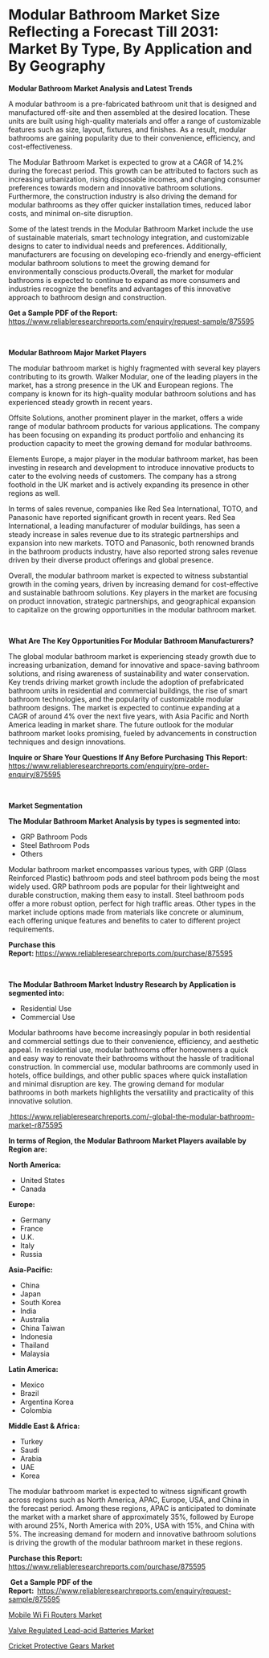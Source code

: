 <p><h1>Modular Bathroom Market Size Reflecting a Forecast Till 2031: Market By Type, By Application and By Geography</h1></p><p><strong>Modular Bathroom Market Analysis and Latest Trends</strong></p>
<p><p>A modular bathroom is a pre-fabricated bathroom unit that is designed and manufactured off-site and then assembled at the desired location. These units are built using high-quality materials and offer a range of customizable features such as size, layout, fixtures, and finishes. As a result, modular bathrooms are gaining popularity due to their convenience, efficiency, and cost-effectiveness.</p><p>The Modular Bathroom Market is expected to grow at a CAGR of 14.2% during the forecast period. This growth can be attributed to factors such as increasing urbanization, rising disposable incomes, and changing consumer preferences towards modern and innovative bathroom solutions. Furthermore, the construction industry is also driving the demand for modular bathrooms as they offer quicker installation times, reduced labor costs, and minimal on-site disruption.</p><p>Some of the latest trends in the Modular Bathroom Market include the use of sustainable materials, smart technology integration, and customizable designs to cater to individual needs and preferences. Additionally, manufacturers are focusing on developing eco-friendly and energy-efficient modular bathroom solutions to meet the growing demand for environmentally conscious products.Overall, the market for modular bathrooms is expected to continue to expand as more consumers and industries recognize the benefits and advantages of this innovative approach to bathroom design and construction.</p></p>
<p><strong>Get a Sample PDF of the Report:&nbsp;</strong> <a href="https://www.reliableresearchreports.com/enquiry/request-sample/875595">https://www.reliableresearchreports.com/enquiry/request-sample/875595</a></p>
<p>&nbsp;</p>
<p><strong>Modular Bathroom Major Market Players</strong></p>
<p><p>The modular bathroom market is highly fragmented with several key players contributing to its growth. Walker Modular, one of the leading players in the market, has a strong presence in the UK and European regions. The company is known for its high-quality modular bathroom solutions and has experienced steady growth in recent years. </p><p>Offsite Solutions, another prominent player in the market, offers a wide range of modular bathroom products for various applications. The company has been focusing on expanding its product portfolio and enhancing its production capacity to meet the growing demand for modular bathrooms.</p><p>Elements Europe, a major player in the modular bathroom market, has been investing in research and development to introduce innovative products to cater to the evolving needs of customers. The company has a strong foothold in the UK market and is actively expanding its presence in other regions as well.</p><p>In terms of sales revenue, companies like Red Sea International, TOTO, and Panasonic have reported significant growth in recent years. Red Sea International, a leading manufacturer of modular buildings, has seen a steady increase in sales revenue due to its strategic partnerships and expansion into new markets. TOTO and Panasonic, both renowned brands in the bathroom products industry, have also reported strong sales revenue driven by their diverse product offerings and global presence.</p><p>Overall, the modular bathroom market is expected to witness substantial growth in the coming years, driven by increasing demand for cost-effective and sustainable bathroom solutions. Key players in the market are focusing on product innovation, strategic partnerships, and geographical expansion to capitalize on the growing opportunities in the modular bathroom market.</p></p>
<p>&nbsp;</p>
<p><strong>What Are The Key Opportunities For Modular Bathroom Manufacturers?</strong></p>
<p><p>The global modular bathroom market is experiencing steady growth due to increasing urbanization, demand for innovative and space-saving bathroom solutions, and rising awareness of sustainability and water conservation. Key trends driving market growth include the adoption of prefabricated bathroom units in residential and commercial buildings, the rise of smart bathroom technologies, and the popularity of customizable modular bathroom designs. The market is expected to continue expanding at a CAGR of around 4% over the next five years, with Asia Pacific and North America leading in market share. The future outlook for the modular bathroom market looks promising, fueled by advancements in construction techniques and design innovations.</p></p>
<p><strong>Inquire or Share Your Questions If Any Before Purchasing This Report:</strong> <a href="https://www.reliableresearchreports.com/enquiry/pre-order-enquiry/875595">https://www.reliableresearchreports.com/enquiry/pre-order-enquiry/875595</a></p>
<p>&nbsp;</p>
<p><strong>Market Segmentation</strong></p>
<p><strong>The Modular Bathroom Market Analysis by types is segmented into:</strong></p>
<p><ul><li>GRP Bathroom Pods</li><li>Steel Bathroom Pods</li><li>Others</li></ul></p>
<p><p>Modular bathroom market encompasses various types, with GRP (Glass Reinforced Plastic) bathroom pods and steel bathroom pods being the most widely used. GRP bathroom pods are popular for their lightweight and durable construction, making them easy to install. Steel bathroom pods offer a more robust option, perfect for high traffic areas. Other types in the market include options made from materials like concrete or aluminum, each offering unique features and benefits to cater to different project requirements.</p></p>
<p><strong>Purchase this Report:&nbsp;</strong><a href="https://www.reliableresearchreports.com/purchase/875595">https://www.reliableresearchreports.com/purchase/875595</a></p>
<p>&nbsp;</p>
<p><strong>The Modular Bathroom Market Industry Research by Application is segmented into:</strong></p>
<p><ul><li>Residential Use</li><li>Commercial Use</li></ul></p>
<p><p>Modular bathrooms have become increasingly popular in both residential and commercial settings due to their convenience, efficiency, and aesthetic appeal. In residential use, modular bathrooms offer homeowners a quick and easy way to renovate their bathrooms without the hassle of traditional construction. In commercial use, modular bathrooms are commonly used in hotels, office buildings, and other public spaces where quick installation and minimal disruption are key. The growing demand for modular bathrooms in both markets highlights the versatility and practicality of this innovative solution.</p></p>
<p><a href="https://www.reliableresearchreports.com/-global-the-modular-bathroom-market-r875595">&nbsp;https://www.reliableresearchreports.com/-global-the-modular-bathroom-market-r875595</a></p>
<p><strong>In terms of Region, the Modular Bathroom Market Players available by Region are:</strong></p>
<p>
    <p> <strong> North America: </strong>
        <ul>
            <li>United States</li>
            <li>Canada</li>
        </ul>
        </p> 
    <p> <strong> Europe: </strong>
        <ul>
            <li>Germany</li>
            <li>France</li>
            <li>U.K.</li>
            <li>Italy</li>
            <li>Russia</li>
        </ul>
        </p> 
    <p> <strong> Asia-Pacific: </strong>
        <ul>
            <li>China</li>
            <li>Japan</li>
            <li>South Korea</li>
            <li>India</li>
            <li>Australia</li>
            <li>China Taiwan</li>
            <li>Indonesia</li>
            <li>Thailand</li>
            <li>Malaysia</li>
        </ul>
        </p> 
    <p> <strong> Latin America: </strong>
        <ul>
            <li>Mexico</li>
            <li>Brazil</li>
            <li>Argentina Korea</li>
            <li>Colombia</li>
        </ul>
        </p> 
    <p> <strong> Middle East & Africa: </strong>
        <ul>
            <li>Turkey</li>
            <li>Saudi</li>
            <li>Arabia</li>
            <li>UAE</li>
            <li>Korea</li>
        </ul>
    </p>
    </p>
<p><p>The modular bathroom market is expected to witness significant growth across regions such as North America, APAC, Europe, USA, and China in the forecast period. Among these regions, APAC is anticipated to dominate the market with a market share of approximately 35%, followed by Europe with around 25%, North America with 20%, USA with 15%, and China with 5%. The increasing demand for modern and innovative bathroom solutions is driving the growth of the modular bathroom market in these regions.</p></p>
<p><strong>Purchase this Report: </strong><a href="https://www.reliableresearchreports.com/purchase/875595">https://www.reliableresearchreports.com/purchase/875595</a></p>
<p>&nbsp;<strong>Get a Sample PDF of the Report:&nbsp;&nbsp;</strong><a href="https://www.reliableresearchreports.com/enquiry/request-sample/875595">https://www.reliableresearchreports.com/enquiry/request-sample/875595</a></p>
<p><strong></strong></p>
<p><p><a href="https://issuu.com/reportprime-2/docs/mobile-wi-fi-routers-market-size-20_caafd581dba7c9">Mobile Wi Fi Routers Market</a></p><p><a href="https://github.com/HenrietteMills1/Market-Research-Report-List-2/blob/main/valve-regulated-lead-acid-batteries-market.md">Valve Regulated Lead-acid Batteries Market</a></p><p><a href="https://github.com/marthawweekle/Market-Research-Report-List-2/blob/main/cricket-protective-gears-market.md">Cricket Protective Gears Market</a></p></p>